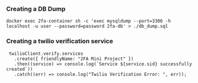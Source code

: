 ### Creating a DB Dump

```
docker exec 2fa-container sh -c 'exec mysqldump --port=3306 -h localhost -u user --password=password 2fa-db' > ./db_dump.sql
```

### Creating a twilio verification service

```
 twilioClient.verify.services
   .create({ friendlyName: "2FA Mini Project" })
   .then((service) => console.log(`Service ${service.sid} successfully created`))
   .catch((err) => console.log("Twilio Verification Error: ", err));

```
